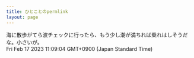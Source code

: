 ```yaml
---
title: ひとことのpermlink
layout: page
---
```

<div class="box" dt="1676599744628">
  海に散歩がてら波チェックに行ったら、もう少し潮が満ちれば乗れはしそうだな。小さいが。
  <div class="content is-small">Fri Feb 17 2023 11:09:04 GMT+0900 (Japan Standard Time)</div>
</div>